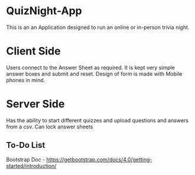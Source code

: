 # QuizNight-App
This is an an Application designed to run an online or in-person trivia night.


# Client Side
Users connect to the Answer Sheet as required.
It is kept very simple answer boxes and submit and reset.
Design of form is made with Mobile phones in mind.

# Server Side
Has the ability to start different quizzes and upload questions and answers from a csv.
Can lock answer sheets 

## To-Do List
Bootstrap Doc - https://getbootstrap.com/docs/4.0/getting-started/introduction/
